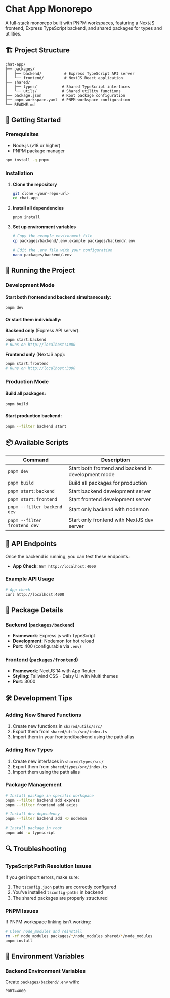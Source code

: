 # Chat App Monorepo

A full-stack monorepo built with PNPM workspaces, featuring a NextJS frontend, Express TypeScript backend, and shared packages for types and utilities.

## 🏗️ Project Structure

```
chat-app/
├── packages/
│   ├── backend/          # Express TypeScript API server
│   └── frontend/         # NextJS React application
├── shared/
│   ├── types/           # Shared TypeScript interfaces
│   └── utils/           # Shared utility functions
├── package.json         # Root package configuration
├── pnpm-workspace.yaml  # PNPM workspace configuration
└── README.md
```

## 🚀 Getting Started

### Prerequisites

- Node.js (v18 or higher)
- PNPM package manager

```bash
npm install -g pnpm
```

### Installation

1. **Clone the repository**
   ```bash
   git clone <your-repo-url>
   cd chat-app
   ```

2. **Install all dependencies**
   ```bash
   pnpm install
   ```

3. **Set up environment variables**
   ```bash
   # Copy the example environment file
   cp packages/backend/.env.example packages/backend/.env
   
   # Edit the .env file with your configuration
   nano packages/backend/.env
   ```

## 🎯 Running the Project

### Development Mode

#### Start both frontend and backend simultaneously:
```bash
pnpm dev
```

#### Or start them individually:

**Backend only** (Express API server):
```bash
pnpm start:backend
# Runs on http://localhost:4000
```

**Frontend only** (NextJS app):
```bash
pnpm start:frontend
# Runs on http://localhost:3000
```

### Production Mode

#### Build all packages:
```bash
pnpm build
```

#### Start production backend:
```bash
pnpm --filter backend start
```

## 📦 Available Scripts

| Command | Description |
|---------|-------------|
| `pnpm dev` | Start both frontend and backend in development mode |
| `pnpm build` | Build all packages for production |
| `pnpm start:backend` | Start backend development server |
| `pnpm start:frontend` | Start frontend development server |
| `pnpm --filter backend dev` | Start only backend with nodemon |
| `pnpm --filter frontend dev` | Start only frontend with NextJS dev server |

## 🔗 API Endpoints

Once the backend is running, you can test these endpoints:

- **App Check**: `GET http://localhost:4000`

### Example API Usage

```bash
# App check
curl http://localhost:4000
```

## 📁 Package Details

### Backend (`packages/backend`)
- **Framework**: Express.js with TypeScript
- **Development**: Nodemon for hot reload
- **Port**: 400 (configurable via `.env`)

### Frontend (`packages/frontend`)
- **Framework**: NextJS 14 with App Router
- **Styling**: Tailwind CSS - Daisy UI with Multi themes
- **Port**: 3000

<!-- ### Shared Packages

#### `shared/types`
Contains shared TypeScript interfaces:
- `User` - User data structure
- `ApiResponse` - Standard API response format
- `PaginatedResponse` - Paginated API responses

#### `shared/utils`
Contains shared utility functions:
- `addNumbers()` - Add two numbers
- `addMultiple()` - Add multiple numbers
- `formatDate()` - Format dates
- `formatCurrency()` - Format currency
- `isValidEmail()` - Email validation
- `isNotEmpty()` - String validation -->


<!-- ## 🔧 Using Shared Packages

Import shared types and utilities using path aliases:

```typescript
// In backend or frontend
import { addNumbers } from '@/shared/utils/add';
import { User } from '@/shared/types/user';
import { formatDate } from '@/shared/utils/format';

// Example usage
const sum = addNumbers(5, 3);
const currentTime = formatDate(new Date());
``` -->

## 🛠️ Development Tips

### Adding New Shared Functions

1. Create new functions in `shared/utils/src/`
2. Export them from `shared/utils/src/index.ts`
3. Import them in your frontend/backend using the path alias

### Adding New Types

1. Create new interfaces in `shared/types/src/`
2. Export them from `shared/types/src/index.ts`
3. Import them using the path alias

### Package Management

```bash
# Install package in specific workspace
pnpm --filter backend add express
pnpm --filter frontend add axios

# Install dev dependency
pnpm --filter backend add -D nodemon

# Install package in root
pnpm add -w typescript
```

## 🔍 Troubleshooting

### TypeScript Path Resolution Issues

If you get import errors, make sure:
1. The `tsconfig.json` paths are correctly configured
2. You've installed `tsconfig-paths` in backend
3. The shared packages are properly structured

### PNPM Issues

If PNPM workspace linking isn't working:
```bash
# Clear node_modules and reinstall
rm -rf node_modules packages/*/node_modules shared/*/node_modules
pnpm install
```

## 📝 Environment Variables

### Backend Environment Variables

Create `packages/backend/.env` with:

```env
PORT=4000
```
